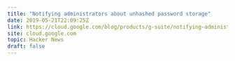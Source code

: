 ```yaml
---
title: "Notifying administrators about unhashed password storage"
date: 2019-05-21T22:09:25Z
link: https://cloud.google.com/blog/products/g-suite/notifying-administrators-about-unhashed-password-storage?utm_medium=RSS&utm_source=hune
site: cloud.google.com
topic: Hacker News
draft: false
---
```

